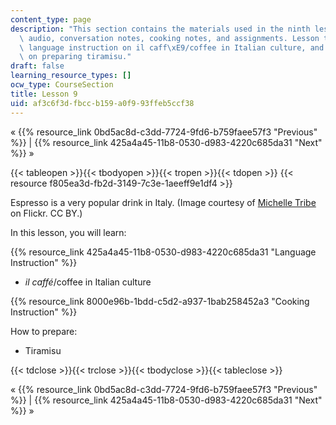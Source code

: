 ```yaml
---
content_type: page
description: "This section contains the materials used in the ninth lesson, including\
  \ audio, conversation notes, cooking notes, and assignments. Lesson topics include\
  \ language instruction on il caff\xE9/coffee in Italian culture, and cooking instruction\
  \ on preparing tiramisu."
draft: false
learning_resource_types: []
ocw_type: CourseSection
title: Lesson 9
uid: af3c6f3d-fbcc-b159-a0f9-93ffeb5ccf38
---
```

« {{% resource_link 0bd5ac8d-c3dd-7724-9fd6-b759faee57f3 "Previous" %}} | {{% resource_link 425a4a45-11b8-0530-d983-4220c685da31 "Next" %}} »

{{< tableopen >}}{{< tbodyopen >}}{{< tropen >}}{{< tdopen >}}
{{< resource f805ea3d-fb2d-3149-7c3e-1aeeff9e1df4 >}}

Espresso is a very popular drink in Italy. (Image courtesy of [Michelle Tribe](http://www.flickr.com/photos/37539977@N00/432856237/in/photolist-Efv5z-KBz1d-MLeFf-MLo82-Q4vSK-Q4vSR-YK1ZU-2fF767-2jnVNy-2p1ktK-2DdxB6-2YDFBv-3eRSCp-3JySy6-4c4ciU-4cf6CS-4cRkiR-4cVm39-4hUNgx-4iqjAF-4yiEb8-4E4ngm-4GB8DE-4H7DiS-4JG2vL-4LgPQT-4QohoQ-4RuPFd-4SGuPh-4WCzaz-4XvyWP-4YgsgE-568ZAo-5c1Jqh-5eGTZz-5mr7Mp-5nJn4c-5ovvpo-5wYEiP-5x9AhS-5FfpVW-5GBKnN-5L3voC-5LF2mN-5Peg9h-5PC7r6-5PLPwB-5PQGcJ-5S1CHa-5UmBCS-5VTd1q) on Flickr. CC BY.)

In this lesson, you will learn:

{{% resource_link 425a4a45-11b8-0530-d983-4220c685da31 "Language Instruction" %}}

- _il caffé_/coffee in Italian culture

{{% resource_link 8000e96b-1bdd-c5d2-a937-1bab258452a3 "Cooking Instruction" %}}

How to prepare:

- Tiramisu

{{< tdclose >}}{{< trclose >}}{{< tbodyclose >}}{{< tableclose >}}

« {{% resource_link 0bd5ac8d-c3dd-7724-9fd6-b759faee57f3 "Previous" %}} | {{% resource_link 425a4a45-11b8-0530-d983-4220c685da31 "Next" %}} »